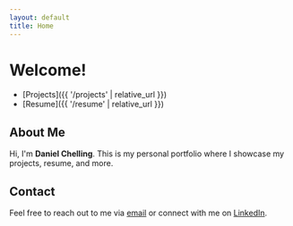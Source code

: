 ```yaml
---
layout: default
title: Home
---
```


# Welcome!

- [Projects]({{ '/projects' | relative_url }})
- [Resume]({{ '/resume' | relative_url }})

## About Me

Hi, I'm **Daniel Chelling**. This is my personal portfolio where I showcase my projects, resume, and more.

## Contact

Feel free to reach out to me via [email](mailto:danielchelling@gmail.com) or connect with me on [LinkedIn](https://www.linkedin.com/in/daniel-chelling-501a71200/).
